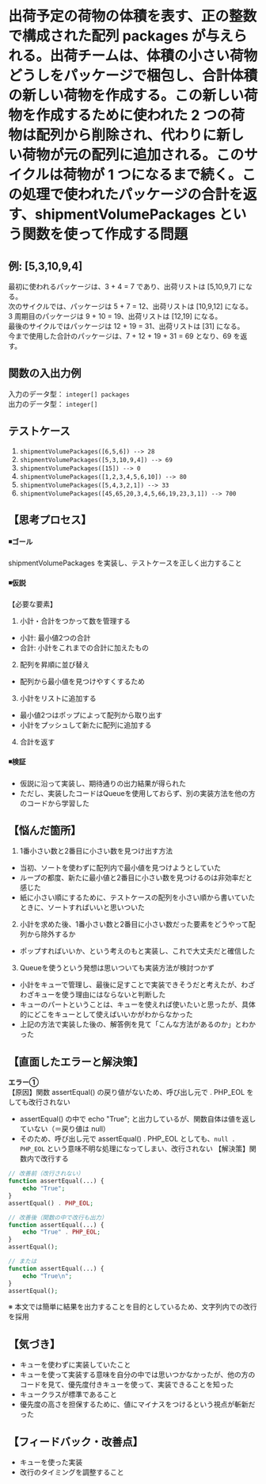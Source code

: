 # 出荷予定の荷物の体積を表す、正の整数で構成された配列 packages が与えられる。出荷チームは、体積の小さい荷物どうしをパッケージで梱包し、合計体積の新しい荷物を作成する。この新しい荷物を作成するために使われた 2 つの荷物は配列から削除され、代わりに新しい荷物が元の配列に追加される。このサイクルは荷物が 1 つになるまで続く。この処理で使われたパッケージの合計を返す、shipmentVolumePackages という関数を使って作成する問題

## 例: [5,3,10,9,4]
最初に使われるパッケージは、3 + 4 = 7 であり、出荷リストは [5,10,9,7] になる。  
次のサイクルでは、パッケージは 5 + 7 = 12、出荷リストは [10,9,12] になる。  
3 周期目のパッケージは 9 + 10 = 19、出荷リストは [12,19] になる。  
最後のサイクルではパッケージは 12 + 19 = 31、出荷リストは [31] になる。  
今まで使用した合計のパッケージは、7 + 12 + 19 + 31 = 69 となり、69 を返す。  


## 関数の入出力例
入力のデータ型： `integer[] packages`  
出力のデータ型： `integer[]`  


## テストケース
1. `shipmentVolumePackages([6,5,6]) --> 28`  
2. `shipmentVolumePackages([5,3,10,9,4]) --> 69`  
3. `shipmentVolumePackages([15]) --> 0`  
4. `shipmentVolumePackages([1,2,3,4,5,6,10]) --> 80`  
5. `shipmentVolumePackages([5,4,3,2,1]) --> 33` 
6. `shipmentVolumePackages([45,65,20,3,4,5,66,19,23,3,1]) --> 700` 
  

## 【思考プロセス】
#### ◾️ゴール  
shipmentVolumePackages を実装し、テストケースを正しく出力すること  

#### ◾️仮説  
【必要な要素】  
1. 小計・合計をつかって数を管理する  
- 小計: 最小値2つの合計
- 合計: 小計をこれまでの合計に加えたもの
2. 配列を昇順に並び替え
- 配列から最小値を見つけやすくするため
3. 小計をリストに追加する  
- 最小値2つはポップによって配列から取り出す
- 小計をプッシュして新たに配列に追加する  
4. 合計を返す

#### ◾️検証  
- 仮説に沿って実装し、期待通りの出力結果が得られた
- ただし、実装したコードはQueueを使用しておらず、別の実装方法を他の方のコードから学習した  

## 【悩んだ箇所】
1. 1番小さい数と2番目に小さい数を見つけ出す方法  
- 当初、ソートを使わずに配列内で最小値を見つけようとしていた
- ループの都度、新たに最小値と2番目に小さい数を見つけるのは非効率だと感じた
- 紙に小さい順にするために、テストケースの配列を小さい順から書いていたときに、ソートすればいいと思いついた

2. 小計を求めた後、1番小さい数と2番目に小さい数だった要素をどうやって配列から除外するか
- ポップすればいいか、という考えのもと実装し、これで大丈夫だと確信した

3. Queueを使うという発想は思いついても実装方法が検討つかず
- 小計をキューで管理し、最後に足すことで実装できそうだと考えたが、わざわざキューを使う理由にはならないと判断した
- キューのパートということは、キューを使えれば使いたいと思ったが、具体的にどこをキューとして使えばいいかがわからなかった
- 上記の方法で実装した後の、解答例を見て「こんな方法があるのか」とわかった  


## 【直面したエラーと解決策】
**エラー①**  
【原因】関数 assertEqual() の戻り値がないため、呼び出し元で . PHP_EOL をしても改行されない
- assertEqual() の中で echo "True"; と出力しているが、関数自体は値を返していない（＝戻り値は null）
- そのため、呼び出し元で assertEqual() . PHP_EOL としても、`null . PHP_EOL` という意味不明な処理になってしまい、改行されない
【解決策】関数内で改行する  

```php
// 改善前（改行されない）
function assertEqual(...) {
    echo "True";
}
assertEqual() . PHP_EOL;

// 改善後（関数の中で改行も出力）
function assertEqual(...) {
    echo "True" . PHP_EOL;
}
assertEqual();

// または
function assertEqual(...) {
    echo "True\n";
}
assertEqual();
```
※ 本文では簡単に結果を出力することを目的としているため、文字列内での改行を採用  


## 【気づき】
- キューを使わずに実装していたこと  
- キューを使って実装する意味を自分の中では思いつかなかったが、他の方のコードを見て、優先度付きキューを使って、実装できることを知った
- キュークラスが標準であること
- 優先度の高さを担保するために、値にマイナスをつけるという視点が斬新だった

## 【フィードバック・改善点】
- キューを使った実装
- 改行のタイミングを調整すること